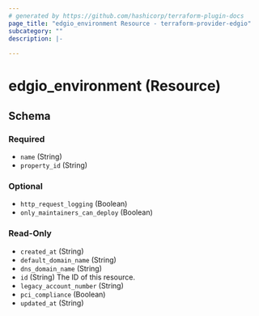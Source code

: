 ```yaml
---
# generated by https://github.com/hashicorp/terraform-plugin-docs
page_title: "edgio_environment Resource - terraform-provider-edgio"
subcategory: ""
description: |-
  
---
```


# edgio_environment (Resource)





<!-- schema generated by tfplugindocs -->
## Schema

### Required

- `name` (String)
- `property_id` (String)

### Optional

- `http_request_logging` (Boolean)
- `only_maintainers_can_deploy` (Boolean)

### Read-Only

- `created_at` (String)
- `default_domain_name` (String)
- `dns_domain_name` (String)
- `id` (String) The ID of this resource.
- `legacy_account_number` (String)
- `pci_compliance` (Boolean)
- `updated_at` (String)
